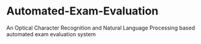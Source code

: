 # Automated-Exam-Evaluation
An Optical Character Recognition and Natural Language Processing based automated exam evaluation system
